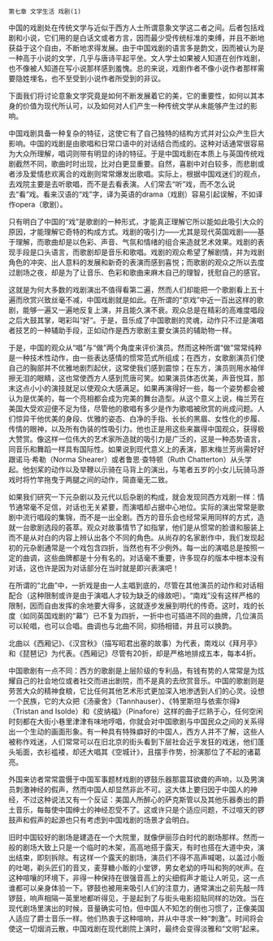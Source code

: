     第七章 文学生活 戏剧(1) 

   中国的戏剧处在传统文学与近似于西方人士所谓意象文学这二者之间。后者包括戏剧和小说，它们用的是白话文或者方言，因而最少受传统标准的束缚，并且不断地获益于这个自由，不断地求得发展。由于中国戏剧的语言多是韵文，因而被认为是一种高于小说的文学，几乎与唐诗平起平坐。文人学士如果被人知道在创作戏剧，也不像被人知道在写小说那样感到羞愧。总的来说，戏剧作者不像小说作者那样需要隐姓埋名，也不至受到小说作者所受到的非议。

   下面我们将讨论意象文学究竟是如何不断发展着它的美，它的重要性，如何以其本身的价值为现代所认可，以及如何对人们产生一种传统文学从未能够产生过的影响。

   中国戏剧具备一种复杂的特征，这使它有了自己独特的结构方式并对公众产生巨大影响。中国的戏剧是由歌唱和日常口语中的对话结合而成的。这种对话通常很容易为大众所理解，唱词则带有明显的诗的特征。于是中国戏剧在本质上与英国传统戏剧截然不同，歌曲时时出现，比对白更显重要。自然，喜剧中对白较多，而悲剧或者涉及爱情悲欢离合的戏剧则常常爆发出歌唱。实际上，根据中国戏迷们的观点，去戏院主要是去听歌唱，而不是去看表演。人们常去“听”戏，而不怎么说去“看”戏。看来汉语的“戏”字，译为英语的drama（戏剧）容易引起误解，不如译作opera（歌剧）。

   只有明白了中国的“戏”是歌剧的一种形式，才能真正理解它所以能如此吸引大众的原因，才能理解它奇特的构成方式。戏剧的吸引力——尤其是现代英国戏剧——基于理解，而歌曲却是以色彩、声音、气氛和情绪的组合来造就艺术效果。戏剧的表现手段是口头语言，而歌剧却是音乐和歌唱。戏剧的观众希望了解剧情，并为戏剧角色的冲突、出人意料的发展和新奇的表演而感到喜悦；而歌剧的观众之所以去度过剧场之夜，却是为了让音乐、色彩和歌曲来麻木自己的理智，抚慰自己的感官。

   这就是为何大多数的戏剧演出不值得看第二遍，然而人们却能把一个歌剧看上五十遍而欣赏兴致丝毫不减，中国戏剧就是如此。在所谓的“京戏”中近一百出这样的歌剧，能够一遍又一遍地反复上演，并且能久演不衰。观众总是在精彩的高难度唱段之后大鼓其掌，喝彩叫“好”。于是，音乐成了中国歌剧的灵魂，动作只不过是演唱者技艺的一种辅助手段，正如动作是西方歌剧主要女演员的辅助物一样。

   于是，中国的观众从“唱”与“做”两个角度来评价演员。然而这种所谓“做”常常纯粹是一种技术性动作，由一些表达感情的惯常范式所组成；在西方，女歌剧演员们使自己的胸部并不优雅地剧烈起伏，这常使我们感到震惊；在东方，演员则用水袖佯擦无泪的眼睛，这也常使西方人感到荒唐可笑。如果演员体态优美，声音悦耳，那末这点小小的演技就足以使观众大感满足。如果再演得好一些，每一个姿势都会被认为是优美的，每一个亮相都会成为完美的舞台造型。从这个意义上说，梅兰芳在美国大受欢迎便不足为怪，尽管他的歌唱有多少是作为歌唱被欣赏的尚成问题。人们惊异干他优美的身段、优雅的姿态、白净的手指、长长的黑眉、女性化的步履、传情的眼神，以及所有伪装的性吸引力。他也正是用这些来赢得中国观众，获得极大赞赏。像这样一位伟大的艺术家所造就的吸引力是广泛的，这是一种态势语言，同音乐和舞蹈一样具有国际性。如果说到现代意义上的表演，那末梅兰芳尚需好好跟诺马·希勒（Norma Shearer）或者鲁思·查特顿（Ruth Chatterton）从头学起。他划桨的动作以及举鞭以示骑在马背上的演出，与笔者五岁的小女儿玩骑马游戏时将竹竿拖曳于两腿之间的动作，简直毫无二致。

   如果我们研究一下元杂剧以及元代以后杂剧的构成，就会发现同西方戏剧一样：情节通常毫不足信，对话也无关紧要，而演唱却占据中心地位。实际的演出常常是歌剧中流行唱段的集锦，而不是一出全剧。西方的音乐会也经常采用同样的方式，造就一台歌剧选段的荟萃。观众对故事情节了如指掌，他们是从惯常的脸谱和服装上而不是从对白的内容上辨认出各个不同的角色。从尚存的名家剧作中，我们发现起初的元杂剧通常是一个戏包含四折，当然也有不少例外。每一出的演唱总是按照一定的曲调，这些曲牌都是十分有名的。对话毫不重要，许多现存的版本中根本没有对话，这也许是因为对话部分在当时就是即兴表演吧！

   在所谓的“北曲”中，一折戏是由一人主唱到底的，尽管在其他演员的动作和对话相配合（这种限制或许是由于演唱人才较为缺乏的缘故吧）。“南戏”没有这样严格的限制，因而自由发挥的余地要大得多，这就逐步发展到明代的传奇。这时，戏的长度（如同英国戏剧的“幕”）已不复为四折，一折中也可插进不同的曲牌，几位演员可以轮唱，也可以合唱。曲调也与北曲不同，抑扬相错，并且可以换韵。

   北曲以《西厢记》、《汉宫秋》（描写昭君出塞的故事）为代表，南戏以《拜月亭》和《琵琶记》为代表。《西厢记》尽管有20折，却是严格地排成五本，每本4折。

   中国歌剧有一点不同：西方的歌剧是上层阶级的专利品，有钱有势的人常常是为炫耀自己的社会地位或者社交而进出剧院，而不是真的去欣赏音乐。中国的歌剧则是劳苦大众的精神食粮，它比任何其他艺术形式更加深入地渗透到人们的心灵。设想一个民族，它的大众把《汤豪舍》（Tannhauser）、《特里斯坦与依索尔得》（Tristan and Isolde）和《皮纳福》（Pinafore）这样的曲子烂熟于心，任何空闲时刻都在大街小巷里津津有味地哼唱，你就会对中国歌剧与中国民众之间的关系得出一个生动的画面形象。有一种具有特殊癖好的中国人，西方人并不了解，这些人被称作戏迷，人们常常可以在旧北京的街头看到下层社会近乎发狂的戏迷，他们蓬头垢面，衣衫褴褛，却还大唱其《空城计》，且摆手作势，扮演那位了不起的诸葛亮。

   外国来访者常常震慑于中国军事题材戏剧的锣鼓乐器那震耳欲聋的声响，以及男演员刺激神经的假声，然而中国人却显然非此不可。这大体上要归因于中国人的神经，不过这种说法又有一个反证：美国人所醉心的萨克斯管以及其他乐器奏出的爵土音乐，每每使中国绅士的神经忍受不了。这或许只是个适应问题，不过喧天的锣鼓声和假声的起源也只有考虑到中国戏剧的场景才会明白。

   旧时中国较好的剧场是建造在一个大院里，就像伊丽莎白时代的剧场那样。然而一般的剧场大致上只是一个临时的木架，高高地搭于露天，有时也搭在大道中央，演出结束，即刻拆除。有这样一个露天的剧场，演员们不得不高声喊喝，以盖过小贩的吐喝，剃头匠们的音叉，麦芽糖小贩的小堂锣，男女老幼的呼叫和狗的吠声。在这种喧嚷的环境下，非得一种保持在很强音高上的尖细假声才能让人听见，这一点谁都可以亲身体验一下。锣鼓也被用来吸引人们的注意力，通常演出之前先敲一阵锣鼓，响声相隔一英里地都听得见，于是起到了与街头电影招贴同样的功效。当在现代剧场里演出的时候，音量确实可怕，但中国人不知怎的倒也习惯了，正像美国人适应了爵士音乐一样。他们热衷于这种喧响，并从中寻求一种“刺激”。时间将会使这一切烟消云散，中国戏剧在现代剧院上演时，最终会变得淡雅和“文明”起来。

